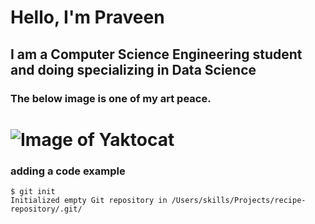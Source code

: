 # Hello, I'm Praveen
## I am a Computer Science Engineering student and doing specializing in Data Science

### The below image is one of my art peace.
# ![Image of Yaktocat](https://octodex.github.com/images/yaktocat.png)

### adding a code example
```
$ git init
Initialized empty Git repository in /Users/skills/Projects/recipe-repository/.git/
```

